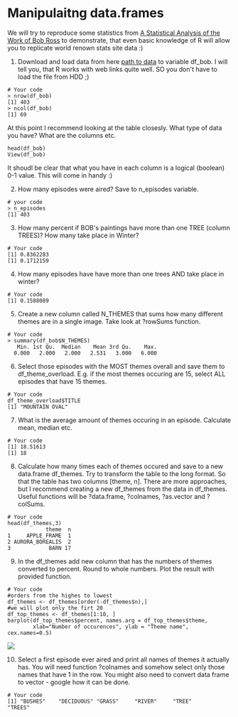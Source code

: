# Manipulaitng data.frames

We will try to reproduce some statistics from [A Statistical Analysis of the Work of Bob Ross](https://fivethirtyeight.com/features/a-statistical-analysis-of-the-work-of-bob-ross/) to demonstrate, that even basic knowledge of R will allow you to replicate world renown stats site data :)

1. Download and load data from here [path to data](https://raw.githubusercontent.com/fivethirtyeight/data/master/bob-ross/elements-by-episode.csv) to variable df_bob. I will tell you, that R works with web links quite well. SO you don't have to load the file from HDD ;)
```{r}
# Your code
> nrow(df_bob)
[1] 403
> ncol(df_bob)
[1] 69
```

At this point I recommend looking at the table closesly. What type of data you have? What are the columns etc.

```{r}
head(df_bob)
View(df_bob)
```

It shoudl be clear that what you have in each column is a logical (boolean) 0-1 value. This will come in handy :)

2. How many episodes were aired? Save to n_episodes variable.
```{r}
# your code
> n_episodes
[1] 403

```

3. How many percent if BOB's paintings have more than one TREE (column TREES)?  How many take place in Winter? 
```{r}
# Your code
[1] 0.8362283
[1] 0.1712159
```

4. How many episodes have have more than one trees AND take place in winter?
```{r}
# Your code
[1] 0.1588089
```

5. Create a new column called N_THEMES that sums how many different themes are in a single image. Take look at ?rowSums function.
```{r}
# Your code
> summary(df_bob$N_THEMES)
   Min. 1st Qu.  Median    Mean 3rd Qu.    Max. 
  0.000   2.000   2.000   2.531   3.000   6.000 
```

6. Select those episodes with the MOST themes overall and save them to df_theme_overload. E.g. if the most themes occuring are 15, select ALL episodes that have 15 themes.
```{r}
# Your code
df_theme_overload$TITLE
[1] "MOUNTAIN OVAL"

```


7. What is the average amount of themes occuring in an episode. Calculate mean, median etc.
```{r}
# Your code
[1] 18.51613
[1] 18
```

8. Calculate how many times each of themes occured and save to a new data.frame df_themes. Try to transform the table to the long format. So that the table has two columns [theme, n]. There are more approaches, but I recommend creating a new df_themes from the data in df_themes. Useful functions will be ?data.frame, ?colnames, ?as.vector and ?colSums.

```{r}
# Your code
head(df_themes,3)
            theme  n
1     APPLE_FRAME  1
2 AURORA_BOREALIS  2
3            BARN 17
```

9. In the df_themes add new column that has the numbers of themes converted to percent. Round to whole numbers. Plot the result with provided function.
```{r}
# Your code
#orders from the highes to lowest
df_themes <- df_themes[order(-df_themes$n),]
#we will plot only the firt 20
df_top_themes <- df_themes[1:10, ]
barplot(df_top_themes$percent, names.arg = df_top_themes$theme, 
        xlab="Number of occurences", ylab = "Theme name", cex.names=0.5)
```
![](https://raw.githubusercontent.com/lab-code/R-for-non-programmers/master/R/Practice/bob-fig.png)

10. Select a first episode ever aired and print all names of themes it actually has. You will need function ?colnames and somehow select only those names that have 1 in the row. You might also need to convert data frame to vector - google how it can be done.
```{r}
# Your code
[1] "BUSHES"    "DECIDUOUS" "GRASS"     "RIVER"     "TREE"      "TREES"
```